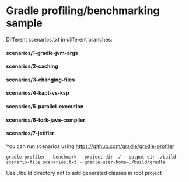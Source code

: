 # Gradle profiling/benchmarking sample

Different scenarios.txt in different branches:
  #### scenarios/1-gradle-jvm-args
  #### scenarios/2-caching
  #### scenarios/3-changing-files
  #### scenarios/4-kapt-vs-ksp
  #### scenarios/5-parallel-execution
  #### scenarios/6-fork-java-compiler
  #### scenarios/7-jetifier

  You can run scenarios using https://github.com/gradle/gradle-profiler

```text
gradle-profiler --benchmark --project-dir ./ --output-dir ./build --scenario-file scenarios.txt --gradle-user-home=./build/gradle
```
Use ./build directory not to add generated classes in root project
